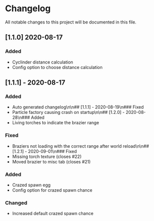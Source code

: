 # Changelog
All notable changes to this project will be documented in this file.

## [1.1.0] 2020-08-17
### Added
- Cyclinder distance calculation
- Config option to choose distance calculation

## [1.1.1] - 2020-08-17
### Added
- Auto generated changelog\n\n\#\# [1.1.1] - 2020-08-19\n### Fixed
- Particle factory causing crash on startup\n\n\#\# [1.2.0] - 2020-08-28\n### Added
- Living torches to indicate the brazier range

### Fixed
- Braziers not loading with the correct range after world reload\n\n\#\# [1.2.1] - 2020-09-01\n### Fixed
- Missing torch texture (closes #22)
- Moved brazier to misc tab (closes #21)

### Added
- Crazed spawn egg
- Config option for crazed spawn chance

### Changed
- Increased default crazed spawn chance